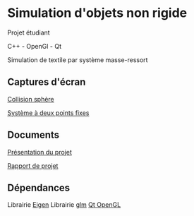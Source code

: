 # Simulation d'objets non rigide

Projet étudiant

C++ - OpenGl - Qt

Simulation de textile par système masse-ressort

## Captures d'écran

[Collision sphère](https://github.com/nicolas-lcn/cloth-simulation/blob/main/docs/sms-ie-sphere.png)

[Système à deux points fixes](https://github.com/nicolas-lcn/cloth-simulation/blob/main/docs/sms-implicit-euler.png)

## Documents

[Présentation du projet](https://docs.google.com/presentation/d/1H_Ai7J7kOgogNO08w1O0XsqPhlLu-FxFmBN8GmM1AgM/edit?usp=sharing)

[Rapport de projet](https://github.com/nicolas-lcn/cloth-simulation/blob/main/docs/PROJET3D_LUCIANI.pdf)

## Dépendances

Librairie [Eigen](https://eigen.tuxfamily.org/) 
Librairie [glm](https://github.com/g-truc/glm)
[Qt OpenGL](https://doc.qt.io/qt-6/qtopengl-index.html)



